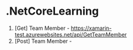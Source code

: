 # .NetCoreLearning
1. [Get] Team Member - https://xamarin-test.azurewebsites.net/api/GetTeamMember
2. [Post] Team Member - 
